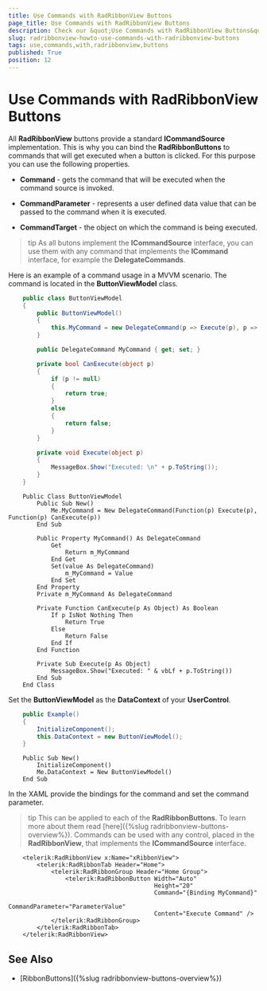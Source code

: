 ```yaml
---
title: Use Commands with RadRibbonView Buttons
page_title: Use Commands with RadRibbonView Buttons
description: Check our &quot;Use Commands with RadRibbonView Buttons&quot; documentation article for the RadRibbonView {{ site.framework_name }} control.
slug: radribbonview-howto-use-commands-with-radribbonview-buttons
tags: use,commands,with,radribbonview,buttons
published: True
position: 12
---
```


# Use Commands with RadRibbonView Buttons

All __RadRibbonView__ buttons provide a standard __ICommandSource__ implementation. This is why you can bind the __RadRibbonButtons__ to commands that will get executed when a button is clicked. For this purpose you can use the following properties.		

* __Command__ - gets the command that will be executed when the command source is invoked.

* __CommandParameter__ - represents a user defined data value that can be passed to the command when it is executed.

* __CommandTarget__ - the object on which the command is being executed.			

>tip As all butons implement the __ICommandSource__ interface, you can use them with any command that implements the __ICommand__ interface, for example the __DelegateCommands__.		  

Here is an example of a command usage in a MVVM scenario. The command is located in the __ButtonViewModel__ class.		


```C#
	public class ButtonViewModel
    {
        public ButtonViewModel()
        {
            this.MyCommand = new DelegateCommand(p => Execute(p), p => CanExecute(p));
        }

        public DelegateCommand MyCommand { get; set; }

        private bool CanExecute(object p)
        {
            if (p != null)
            {
                return true;
            }
            else
            {
                return false;
            }
        }

        private void Execute(object p)
        {
            MessageBox.Show("Executed: \n" + p.ToString());
        }
    }
```


```VB.NET
    Public Class ButtonViewModel
        Public Sub New()
            Me.MyCommand = New DelegateCommand(Function(p) Execute(p), Function(p) CanExecute(p))
        End Sub

        Public Property MyCommand() As DelegateCommand
            Get
                Return m_MyCommand
            End Get
            Set(value As DelegateCommand)
                m_MyCommand = Value
            End Set
        End Property
        Private m_MyCommand As DelegateCommand

        Private Function CanExecute(p As Object) As Boolean
            If p IsNot Nothing Then
                Return True
            Else
                Return False
            End If
        End Function

        Private Sub Execute(p As Object)
            MessageBox.Show("Executed: " & vbLf + p.ToString())
        End Sub
    End Class
```

Set the __ButtonViewModel__ as the __DataContext__ of your __UserControl__.	  


```C#
	public Example()
	{
	    InitializeComponent();
	    this.DataContext = new ButtonViewModel();
	}
```


```VB.NET
    Public Sub New()
        InitializeComponent()
        Me.DataContext = New ButtonViewModel()
    End Sub
```

In the XAML provide the bindings for the command and set the command parameter.		

>tip This can be applied to each of the __RadRibbonButtons__. To learn more about them read [here]({%slug radribbonview-buttons-overview%}). Commands can be used with any control, placed in the __RadRibbonView__, that implements the __ICommandSource__ interface.		  


```XAML
	<telerik:RadRibbonView x:Name="xRibbonView">
        <telerik:RadRibbonTab Header="Home">
            <telerik:RadRibbonGroup Header="Home Group">
                <telerik:RadRibbonButton Width="Auto"
                                         Height="20"
                                         Command="{Binding MyCommand}"
                                         CommandParameter="ParameterValue"
                                         Content="Execute Command" />
            </telerik:RadRibbonGroup>
        </telerik:RadRibbonTab>
    </telerik:RadRibbonView>
```

## See Also
 * [RibbonButtons]({%slug radribbonview-buttons-overview%})